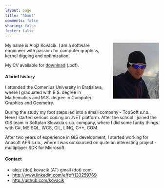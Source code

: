 ```yaml
---
layout: page
title: "About"
comments: false
sharing: false
footer: false
---
```

<p><img align="right" style="margin-left: 2em;" src="/images/mypic.png" alt="My pic"></p>
<p>My name is Alojz Kovacik. I am a software enginneer with passion for computer graphics, kernel digging and optimization.</p>
<p>My CV available for <a href ="http://kovacik.github.com/downloads/kovacik_ENG.pdf">download</a> (.pdf).</p>

<h4>A brief history</h4>

<p>I attended the Comenius University in Bratislava, where I graduated with B.S. degree in Mathematics
and M.S. degree in Computer Graphics and Geometry.</p>
<p>During the study my foot steps led into a small company - TopSoft s.r.o.. Here I started serious coding on .NET platform.
After the school I joined the GIS team in Softplan Slovakia s.r.o. company, where I did some funky things with
C#, MS SQL, WCS, CIL, LINQ, C++, COM.</p>
<p>After two years of experience in GIS development, I started working for Anasoft APR s.r.o., where 
I was outsourced on quite an interesting project - multiplayer SDK for Microsoft.</p>

<h4>Contact</h4>

<ul>
<li>alojz (dot) kovacik (AT) gmail (dot) com</li>
<li><a href ="http://www.linkedin.com/e/fpf/133259769">http://www.linkedin.com/e/fpf/133259769</a></li>
<li><a href ="http://github.com/kovacik">http://github.com/kovacik</li>
</ul>